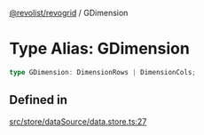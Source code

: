 [@revolist/revogrid](README.md) / GDimension

# Type Alias: GDimension

```ts
type GDimension: DimensionRows | DimensionCols;
```

## Defined in

[src/store/dataSource/data.store.ts:27](https://github.com/revolist/revogrid/blob/13683f406d4444f1320602b1f5f5b66b213da3f8/src/store/dataSource/data.store.ts#L27)
